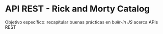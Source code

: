 # API REST - Rick and Morty Catalog
Objetivo específico: recapítular buenas prácticas en _built-in JS_ acerca APIs REST
